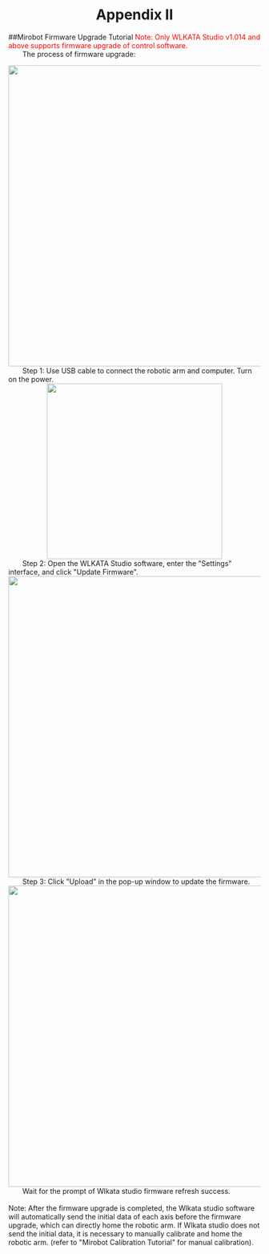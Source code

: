 # <center>Appendix II</center>
##Mirobot Firmware Upgrade Tutorial
<font color="red">Note: Only WLKATA Studio v1.014 and above supports firmware upgrade of control software.</font><br/>
&ensp;&ensp;&ensp;&ensp;The process of firmware upgrade: 
<center><img src="http://lin88zhang.gitee.io/image_en/14/14-1.png" width="600"  > </center>
&ensp;&ensp;&ensp;&ensp;Step 1: Use USB cable to connect the robotic arm and computer. Turn on the power.
<center><img src="http://lin88zhang.gitee.io/image_en/15/15-2.jpg" width="350"  > </center>
&ensp;&ensp;&ensp;&ensp;Step 2: Open the WLKATA Studio software, enter the "Settings" interface, and click "Update Firmware".
<center><img src="http://lin88zhang.gitee.io/image_en/15/15-3.png" width="600"  > </center>
&ensp;&ensp;&ensp;&ensp;Step 3: Click "Upload" in the pop-up window to update the firmware.
<center><img src="http://lin88zhang.gitee.io/image_en/15/15-4.png" width="600"  > </center>
&ensp;&ensp;&ensp;&ensp;Wait for the prompt of Wlkata studio firmware refresh success.<br/><br/>
Note: After the firmware upgrade is completed, the Wlkata studio software will automatically send the initial data of each axis before the firmware upgrade, which can directly home the robotic arm. If Wlkata studio does not send the initial data, it is necessary to manually calibrate and home the robotic arm. (refer to "Mirobot Calibration Tutorial" for manual calibration). 

